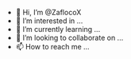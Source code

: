 - 👋 Hi, I’m @ZaflocoX
- 👀 I’m interested in ...
- 🌱 I’m currently learning ...
- 💞️ I’m looking to collaborate on ...
- 📫 How to reach me ...

<!---
ZaflocoX/ZaflocoX is a ✨ special ✨ repository because its `README.md` (this file) appears on your GitHub profile.
You can click the Preview link to take a look at your changes.
--->
